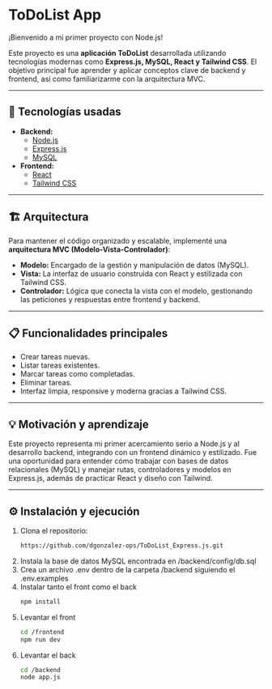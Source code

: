 # ToDoList App

¡Bienvenido a mi primer proyecto con Node.js!

Este proyecto es una **aplicación ToDoList** desarrollada utilizando tecnologías modernas como **Express.js, MySQL, React y Tailwind CSS**. El objetivo principal fue aprender y aplicar conceptos clave de backend y frontend, así como familiarizarme con la arquitectura MVC.

---

## 🚀 Tecnologías usadas

- **Backend:**
  - [Node.js](https://nodejs.org/)
  - [Express.js](https://expressjs.com/)
  - [MySQL](https://www.mysql.com/)
- **Frontend:**
  - [React](https://reactjs.org/)
  - [Tailwind CSS](https://tailwindcss.com/)
  
---

## 🏗 Arquitectura

Para mantener el código organizado y escalable, implementé una **arquitectura MVC (Modelo-Vista-Controlador)**:

- **Modelo:** Encargado de la gestión y manipulación de datos (MySQL).
- **Vista:** La interfaz de usuario construida con React y estilizada con Tailwind CSS.
- **Controlador:** Lógica que conecta la vista con el modelo, gestionando las peticiones y respuestas entre frontend y backend.

---

## 📋 Funcionalidades principales

- Crear tareas nuevas.
- Listar tareas existentes.
- Marcar tareas como completadas.
- Eliminar tareas.
- Interfaz limpia, responsive y moderna gracias a Tailwind CSS.

---

## 💡 Motivación y aprendizaje

Este proyecto representa mi primer acercamiento serio a Node.js y al desarrollo backend, integrando con un frontend dinámico y estilizado. Fue una oportunidad para entender cómo trabajar con bases de datos relacionales (MySQL) y manejar rutas, controladores y modelos en Express.js, además de practicar React y diseño con Tailwind.

---

## ⚙️ Instalación y ejecución

1. Clona el repositorio:
   ```bash
   https://github.com/dgonzalez-ops/ToDoList_Express.js.git

2. Instala la base de datos MySQL encontrada en /backend/config/db.sql
3. Crea un archivo .env dentro de la carpeta /backend siguiendo el .env.examples 
4. Instalar tanto el front como el back
    ```bash
    npm install
5. Levantar el front
    ```bash
    cd /frontend
    npm run dev
6. Levantar el back
    ```bash
    cd /backend
    node app.js
